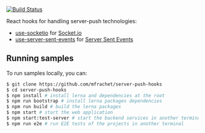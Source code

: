 [![Build Status](https://travis-ci.org/mfrachet/use-socketio.svg?branch=master)](https://travis-ci.org/mfrachet/use-socketio)

React hooks for handling server-push technologies:

- [use-socketio](./packages/use-socketio/README.md) for [Socket.io](https://socket.io/)
- [use-server-sent-events](./packages/use-server-sent-events/README.md) for [Server Sent Events](https://developer.mozilla.org/en-US/docs/Web/API/Server-sent_events/Using_server-sent_events)

## Running samples

To run samples locally, you can:

```sh
$ git clone https://github.com/mfrachet/server-push-hooks
$ cd server-push-hooks
$ npm install # install lerna and dependencies at the root
$ npm run bootstrap # install lerna packages dependencies
$ npm run build # build the lerna packages
$ npm start # start the web application
$ npm start:test-server # start the backend services in another terminal
$ npm run e2e # run E2E tests of the projects in another terminal
```
